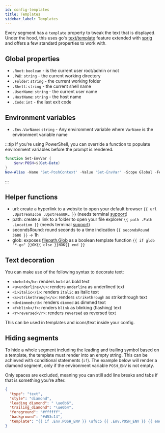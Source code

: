 ```yaml
---
id: config-templates
title: Templates
sidebar_label: Templates
---
```


Every segment has a `template` property to tweak the text that is displayed.
Under the hood, this uses go's [text/template][go-text-template] feature extended with [sprig][sprig] and
offers a few standard properties to work with.

## Global properties

- `.Root`: `boolean` - is the current user root/admin or not
- `.PWD`: `string` - the current working directory
- `.Folder`: `string` - the current working folder
- `.Shell`: `string` - the current shell name
- `.UserName`: `string` - the current user name
- `.HostName`: `string` - the host name
- `.Code`: `int` - the last exit code

## Environment variables

- `.Env.VarName`: `string` - Any environment variable where `VarName` is the environment variable name

:::tip
If you're using PowerShell, you can override a function to populate environment variables before the
prompt is rendered.

```powershell
function Set-EnvVar {
    $env:POSH=$(Get-Date)
}
New-Alias -Name 'Set-PoshContext' -Value 'Set-EnvVar' -Scope Global -Force
```

:::

## Helper functions

- url: create a hyperlink to a website to open your default browser `{{ url .UpstreamIcon .UpstreamURL }}`
(needs terminal [support][terminal-list-hyperlinks])
- path: create a link to a folder to open your file explorer `{{ path .Path .Location }}`
(needs terminal [support][terminal-list-hyperlinks])
- secondsRound: round seconds to a time indication `{{ secondsRound 3600 }}` -> 1h
- glob: exposes [filepath.Glob][glob] as a boolean template function `{{ if glob "*.go" }}OK{{ else }}NOK{{ end }}`

## Text decoration

You can make use of the following syntax to decorate text:

- `<b>bold</b>`: renders `bold` as bold text
- `<u>underline</u>`: renders `underline` as underlined text
- `<i>italic</i>`: renders `italic` as italic text
- `<s>strikethrough</s>`: renders `strikethrough` as strikethrough text
- `<d>dimmed</d>`: renders `dimmed` as dimmed text
- `<f>blink</f>`: renders `blink` as blinking (flashing) text
- `<r>reversed</r>`: renders `reversed` as reversed text

This can be used in templates and icons/text inside your config.

## Hiding segments

To hide a whole segment including the leading and trailing symbol based on a template, the template must render into
an empty string. This can be achieved with conditional statements (`if`). The example below will render a diamond
segment, only if the environment variable `POSH_ENV` is not empty.

Only spaces are excluded, meaning you can still add line breaks and tabs if that is something you're after.

```json
{
  "type": "text",
  "style": "diamond",
  "leading_diamond": " \ue0b6",
  "trailing_diamond": "\ue0b4",
  "foreground": "#ffffff",
  "background": "#d53c14",
  "template": "{{ if .Env.POSH_ENV }} \uf8c5 {{ .Env.POSH_ENV }} {{ end }}"
}
```

[terminal-list-hyperlinks]: https://gist.github.com/egmontkob/eb114294efbcd5adb1944c9f3cb5feda
[path-segment]: /docs/path
[git-segment]: /docs/git
[go-text-template]: https://golang.org/pkg/text/template/
[sprig]: https://masterminds.github.io/sprig/
[glob]: https://pkg.go.dev/path/filepath#Glob
